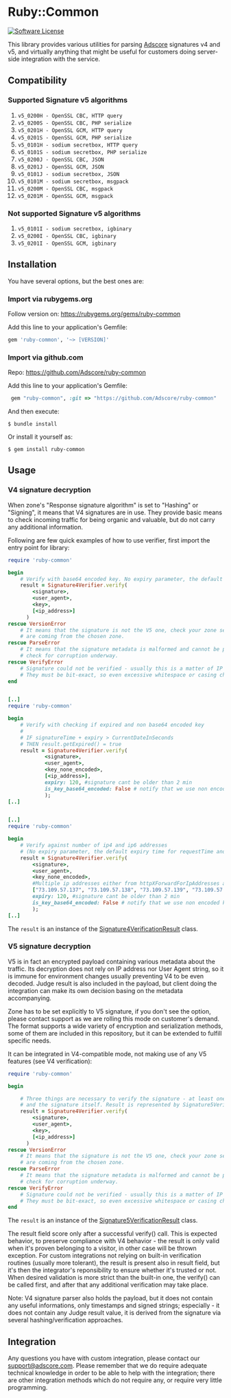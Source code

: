 # Ruby::Common

[![Software License](https://img.shields.io/badge/license-MIT-brightgreen.svg?style=flat-square)](LICENSE.md)

This library provides various utilities for parsing [Adscore](https://adscore.com) signatures v4 and v5,
and virtually anything that might be useful for customers doing server-side
integration with the service.

## Compatibility

### Supported Signature v5 algorithms
1. `v5_0200H - OpenSSL CBC, HTTP query`
2. `v5_0200S - OpenSSL CBC, PHP serialize`
3. `v5_0201H - OpenSSL GCM, HTTP query`
4. `v5_0201S - OpenSSL GCM, PHP serialize`
5. `v5_0101H - sodium secretbox, HTTP query`
6. `v5_0101S - sodium secretbox, PHP serialize`
7. `v5_0200J - OpenSSL CBC, JSON`
8. `v5_0201J - OpenSSL GCM, JSON`
9. `v5_0101J - sodium secretbox, JSON`
10. `v5_0101M - sodium secretbox, msgpack`
11. `v5_0200M - OpenSSL CBC, msgpack`
12. `v5_0201M - OpenSSL GCM, msgpack`

### Not supported Signature v5 algorithms

1. `v5_0101I - sodium secretbox, igbinary`
2. `v5_0200I - OpenSSL CBC, igbinary`
3. `v5_0201I - OpenSSL GCM, igbinary`

## Installation

You have several options, but the best ones are:

### Import via rubygems.org
Follow version on: https://rubygems.org/gems/ruby-common

Add this line to your application's Gemfile:
```ruby
gem 'ruby-common', '~> [VERSION]'
```


### Import via github.com
Repo: https://github.com/Adscore/ruby-common

Add this line to your application's Gemfile:
```ruby
 gem "ruby-common", :git => "https://github.com/Adscore/ruby-common"
```


And then execute:

    $ bundle install

Or install it yourself as:

    $ gem install ruby-common

## Usage

### V4 signature decryption

When zone's "Response signature algorithm" is set to "Hashing" or "Signing", it means that V4 signatures are in use. They provide basic means to check incoming traffic for being organic and valuable, but do not carry any additional information.

Following are few quick examples of how to use verifier, first import the entry point for library:



```ruby
require 'ruby-common'

begin
    # Verify with base64 encoded key. No expiry parameter, the default expiry time for requestTime and signatureTime is 60s
    result = Signature4Verifier.verify(
        <signature>,
        <user_agent>,
        <key>,
        [<ip_address>] 
      )
rescue VersionError
    # It means that the signature is not the V5 one, check your zone settings and ensure the signatures 
    # are coming from the chosen zone. 
rescue ParseError
    # It means that the signature metadata is malformed and cannot be parsed, or contains invalid data, 
    # check for corruption underway.
rescue VerifyError
    # Signature could not be verified - usually this is a matter of IP / user agent mismatch (or spoofing). 
    # They must be bit-exact, so even excessive whitespace or casing change can trigger the problem.
end


[..]
require 'ruby-common'

begin
    # Verify with checking if expired and non base64 encoded key
    #
    # IF signatureTime + expiry > CurrentDateInSeconds
    # THEN result.getExpired() = true
    result = Signature4Verifier.verify(
            <signature>,
            <user_agent>,
            <key_none_encoded>,
            [<ip_address>],
            expiry: 120, #signature cant be older than 2 min
            is_key_base64_encoded: False # notify that we use non encoded key
            );
[..]


[..]
require 'ruby-common'

begin
    # Verify against number of ip4 and ip6 addresses
    # (No expiry parameter, the default expiry time for requestTime and signatureTime is 120s)
    result = Signature4Verifier.verify(
        <signature>,
        <user_agent>,
        <key_none_encoded>,
        #Multiple ip addresses either from httpXForwardForIpAddresses and remoteIpAddresses header
        ["73.109.57.137", "73.109.57.138", "73.109.57.139", "73.109.57.140", "0:0:0:0:0:ffff:4d73:55d3", "0:0:0:0:0:fffff:4d73:55d4", "0:0:0:0:0:fffff:4d73:55d5", "0:0:0:0:0:fffff:4d73:55d6"], 
        expiry: 120, #signature cant be older than 2 min
        is_key_base64_encoded: False # notify that we use non encoded key
        );
[..]

```
The `result` is an instance of the [Signature4VerificationResult](lib/ruby-common/v4/Signature4VerificationResult.rb) class.



### V5 signature decryption

V5 is in fact an encrypted payload containing various metadata about the traffic. Its decryption does not rely on IP address 
nor User Agent string, so it is immune for environment changes usually preventing V4 to be even decoded. Judge result is also 
included in the payload, but client doing the integration can make its own decision basing on the metadata accompanying.

Zone has to be set explicitly to V5 signature, if you don't see the option, please contact support as we are rolling this 
mode on customer's demand. The format supports a wide variety of encryption and serialization methods, some of them are included 
in this repository, but it can be extended to fulfill specific needs.

It can be integrated in V4-compatible mode, not making use of any V5 features (see V4 verification):




```ruby
require 'ruby-common'

begin

    # Three things are necessary to verify the signature - at least one IP address in array, User Agent string 
    # and the signature itself. Result is represented by Signature5VerificationResult class.
    result = Signature4Verifier.verify(
        <signature>,
        <user_agent>,
        <key>,
        [<ip_address>] 
      )
rescue VersionError
    # It means that the signature is not the V5 one, check your zone settings and ensure the signatures 
    # are coming from the chosen zone. 
rescue ParseError
    # It means that the signature metadata is malformed and cannot be parsed, or contains invalid data, 
    # check for corruption underway.
rescue VerifyError
    # Signature could not be verified - usually this is a matter of IP / user agent mismatch (or spoofing). 
    # They must be bit-exact, so even excessive whitespace or casing change can trigger the problem.
end
```
The `result` is an instance of the [Signature5VerificationResult](lib/ruby-common/v5/Signature5VerificationResult.rb) class.

The result field score only after a successful verify() call. This is expected behavior, to preserve compliance with V4 behavior - the result is only valid when it's proven belonging to a visitor, in other case will be thrown exception. For custom integrations not relying on built-in verification routines (usually more tolerant), the result is present also in result field, but it's then the integrator's reponsibility to ensure whether it's trusted or not. When desired validation is more strict than the built-in one, the verify() can be called first, and after that any additional verification may take place. 

Note: V4 signature parser also holds the payload, but it does not contain any useful informations, only timestamps and signed strings; especially - it does not contain any Judge result value, it is derived from the signature via several hashing/verification approaches.


## Integration

Any questions you have with custom integration, please contact our support@adscore.com. Please remember that we do
require adequate technical knowledge in order to be able to help with the integration; there are other integration
methods which do not require any, or require very little programming.